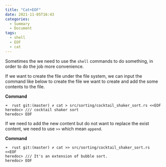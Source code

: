 ```yaml
---
title: "Cat+EOF"
date: 2021-11-05T16:43
categories:
  - Summary
  - Document
tags:
  - shell
  - EOF
  - cat
---
```



Sometimes the we need to use the `shell` commands to do something, in order to do the job more convenience.

If we want to create the file under the file system, we can input the command like below to create the file we want to create and add the some contents to the file.

__Command__
```
➜  rust git:(master) ✗ cat > src/sorting/cocktail_shaker_sort.rs <<EOF
heredoc> /// cocktail shaker sort
heredoc> EOF
```

If we need to add the new content but do not want to replace the exist content, we need to use `>>` which mean `append`.

__Command__
```
➜  rust git:(master) ✗ cat >> src/sorting/cocktail_shaker_sort.rs <<EOF
heredoc> /// It's an extension of bubble sort.
heredoc> EOF
```

